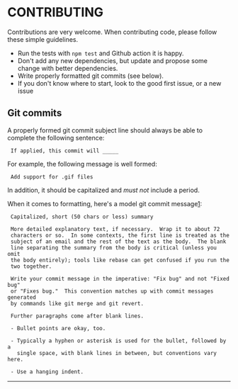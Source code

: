 # CONTRIBUTING

Contributions are very welcome. When contributing code, please follow these
simple guidelines.

* Run the tests with `npm test` and Github action it is happy.
* Don't add any new dependencies, but update and propose some change with better dependencies.
* Write properly formatted git commits (see below).
* If you don't know where to start, look to the good first issue, or a new issue

Git commits
-----------
A properly formed git commit subject line should always be able to complete the
following sentence:

     If applied, this commit will _____

For example, the following message is well formed:

     Add support for .gif files

In addition, it should be capitalized and *must not* include a period.

When it comes to formatting, here's a model git commit message[1]:

     Capitalized, short (50 chars or less) summary

     More detailed explanatory text, if necessary.  Wrap it to about 72
     characters or so.  In some contexts, the first line is treated as the
     subject of an email and the rest of the text as the body.  The blank
     line separating the summary from the body is critical (unless you omit
     the body entirely); tools like rebase can get confused if you run the
     two together.

     Write your commit message in the imperative: "Fix bug" and not "Fixed bug"
     or "Fixes bug."  This convention matches up with commit messages generated
     by commands like git merge and git revert.

     Further paragraphs come after blank lines.

     - Bullet points are okay, too.

     - Typically a hyphen or asterisk is used for the bullet, followed by a
       single space, with blank lines in between, but conventions vary here.

     - Use a hanging indent.

---

[1]: http://tbaggery.com/2008/04/19/a-note-about-git-commit-messages.html
